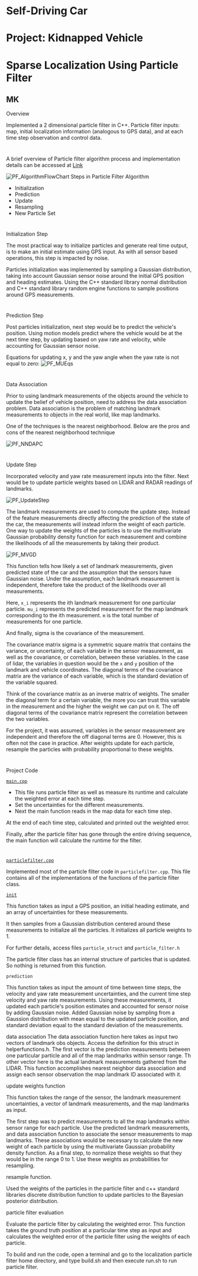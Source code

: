 # **Self-Driving Car**
# **Project: Kidnapped Vehicle**
# **Sparse Localization Using Particle Filter**

## MK

Overview

Implemented a 2 dimensional particle filter in C++. Particle filter inputs: map, initial localization information (analogous to GPS data), and at each time step observation and control data.

#

[//]: # (Image References)

[image1]: ./Writeup_IV/PF_AlgorithmFlowChart.png "PF_AlgorithmFlowChart"
[image2]: ./Writeup_IV/PF_Initialization.png "PF_Initialization"
[image3]: ./Writeup_IV/PF_MUEqs.png "PF_MUEqs"
[image4]: ./Writeup_IV/PF_NNDAPC.png "PF_NNDAPC"
[image5]: ./Writeup_IV/PF_UpdateStep.png "PF_UpdateStep"
[image6]: ./Writeup_IV/PF_MVGD.png "PF_MVGD"

#
A brief overview of Particle filter algorithm process and implementation details can be accessed at [Link](./PFA.md)

![][image1]
Steps in Particle Filter Algorithm
- Initialization
- Prediction
- Update
- Resampling
- New Particle Set

#
Initialization Step

The most practical way to initialize particles and generate real time output, is to make an initial estimate using GPS input. As with all sensor based operations, this step is impacted by noise.

Particles initialization was implemented by sampling a Gaussian distribution, taking into account Gaussian sensor noise around the initial GPS position and heading estimates. Using the C++ standard library normal distribution and C++ standard library random engine functions to sample positions around GPS measurements.

#
Prediction Step

Post particles initialization, next step would be to predict the vehicle's position. Using motion models predict where the vehicle would be at the next time step, by updating based on yaw rate and velocity, while accounting for Gaussian sensor noise.

Equations for updating x, y and the yaw angle when the yaw rate is not equal to zero:
![][image3]

#
Data Association

Prior to using landmark measurements of the objects around the vehicle to update the belief of vehicle position, need to address the data association problem. Data association is the problem of matching landmark measurements to objects in the real world, like map landmarks.

One of the techniques is the nearest neighborhood. Below are the pros and cons of the nearest neighborhood technique

![][image4]

#
Update Step

Incorporated velocity and yaw rate measurement inputs into the filter. Next would be to update particle weights based on LIDAR and RADAR readings of landmarks.

![][image5]

The landmark measurements are used to compute the update step. Instead of the feature measurements directly affecting the prediction of the state of the car, the measurements will instead inform the weight of each particle. One way to update the weights of the particles is to use the multivariate Gaussian probability density function for each measurement and combine the likelihoods of all the measurements by taking their product.

![][image6]

This function tells how likely a set of landmark measurements, given predicted state of the car and the assumption that the sensors have Gaussian noise. Under the assumption, each landmark measurement is independent, therefore take the product of the likelihoods over all measurements.

Here, `x_i` represents the ith landmark measurement for one particular particle. `mu_i` represents the predicted measurement for the map landmark corresponding to the ith measurement. `m` is the total number of measurements for one particle.

And finally, sigma is the covariance of the measurement.

The covariance matrix sigma is a symmetric square matrix that contains the variance, or uncertainty, of each variable in the sensor measurement, as well as the covariance, or correlation, between these variables. In the case of lidar, the variables in question would be the `x` and `y` position of the landmark and vehicle coordinates. The diagonal terms of the covariance matrix are the variance of each variable, which is the standard deviation of the variable squared.

Think of the covariance matrix as an inverse matrix of weights. The smaller the diagonal term for a certain variable, the more you can trust this variable in the measurement and the higher the weight we can put on it. The off diagonal terms of the covariance matrix represent the correlation between the two variables.

For the project, it was assumed, variables in the sensor measurement are independent and therefore the off diagonal terms are 0. However, this is often not the case in practice.
After weights update for each particle, resample the particles with probability proportional to these weights.

#
#
Project Code

[`main.cpp`](./CarND-Kidnapped-Vehicle-Project/src/main.cpp)

- This file runs particle filter as well as measure its runtime and calculate the weighted error at each time step.
- Set the uncertainties for the different measurements.
- Next the main function reads in the map data for each time step.

At the end of each time step, calculated and printed out the weighted error.

Finally, after the particle filter has gone through the entire driving sequence, the main function will calculate the runtime for the filter.

#
[`particlefilter.cpp`](./CarND-Kidnapped-Vehicle-Project/src/particlefilter.cpp)

Implemented most of the particle filter code in `particlefilter.cpp`. This file contains all of the implementations of the functions of the particle filter class.

[`init`](./CarND-Kidnapped-Vehicle-Project/src/particlefilter.cpp#L30-L67)

This function takes as input a GPS position, an initial heading estimate, and an array of uncertainties for these measurements.

It then samples from a Gaussian distribution centered around these measurements to initialize all the particles. It initializes all particle weights to 1.

For further details, access files `particle_struct` and `particle_filter.h`

The particle filter class has an internal structure of particles that is updated. So nothing is returned from this function.

`prediction`

This function takes as input the amount of time between time steps, the velocity and yaw rate measurement uncertainties, and the current time step velocity and yaw rate measurements. Using these measurements, it updated each particle's position estimates and accounted for sensor noise by adding Gaussian noise. Added Gaussian noise by sampling from a Gaussion distribution with mean equal to the updated particle position, and standard deviation equal to the standard deviation of the measurements.

data association
The data association function here takes as input two vectors of landmark obs objects. Access the definition for this struct in helperfunctions.h. The first vector is the prediction measurements between one particular particle and all of the map landmarks within sensor range. Th other vector here is the actual landmark measurements gathered from the LIDAR. This function accomplishes nearest neighbor data association and assign each sensor observation the map landmark ID associated with it.

update weights function

This function takes the range of the sensor, the landmark measurement uncertainties, a vector of landmark measurements, and the map landmarks as input.

The first step was to predict measurements to all the map landmarks within sensor range for each particle. Use the predicted landmark measurements, and data association function to associate the sensor measurements to map landmarks. These associations would be necessary to calculate the new weight of each particle by using the multivariate Gaussian probability density function. As a final step, to normalize these weights so that they would be in the range 0 to 1. Use these weights as probabilities for resampling.

resample function.

Used the weights of the particles in the particle filter and c++ standard libraries discrete distribution function to update particles to the Bayesian posterior distribution.

particle filter evaluation

Evaluate the particle filter by calculating the weighted error. This function takes the ground truth position at a particular time step as input and calculates the weighted error of the particle filter using the weights of each particle.

To build and run the code, open a terminal and go to the localization particle filter home directory, and type build.sh and then execute run.sh to run particle filter.
